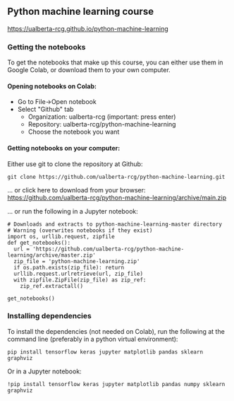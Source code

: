 ## Python machine learning course

<https://ualberta-rcg.github.io/python-machine-learning>

### Getting the notebooks

To get the notebooks that make up this course, you can either use them in
Google Colab, or download them to your own computer.

#### Opening notebooks on Colab:

* Go to File->Open notebook
* Select "Github" tab
  * Organization: ualberta-rcg (important: press enter)
  * Repository: ualberta-rcg/python-machine-learning
  * Choose the notebook you want

#### Getting notebooks on your computer:

Either use git to clone the repository at Github:

```
git clone https://github.com/ualberta-rcg/python-machine-learning.git
```

... or click here to download from your browser: <https://github.com/ualberta-rcg/python-machine-learning/archive/main.zip>

... or run the following in a Jupyter notebook:

```
# Downloads and extracts to python-machine-learning-master directory
# Warning (overwrites notebooks if they exist)
import os, urllib.request, zipfile
def get_notebooks():
  url = 'https://github.com/ualberta-rcg/python-machine-learning/archive/master.zip'
  zip_file = 'python-machine-learning.zip'
  if os.path.exists(zip_file): return
  urllib.request.urlretrieve(url, zip_file)
  with zipfile.ZipFile(zip_file) as zip_ref:
    zip_ref.extractall()

get_notebooks()
```

### Installing dependencies

To install the dependencies (not needed on Colab), run the following at
the command line (preferably in a python virtual environment):

```
pip install tensorflow keras jupyter matplotlib pandas sklearn graphviz
```

Or in a Jupyter notebook:

```
!pip install tensorflow keras jupyter matplotlib pandas numpy sklearn graphviz
```
